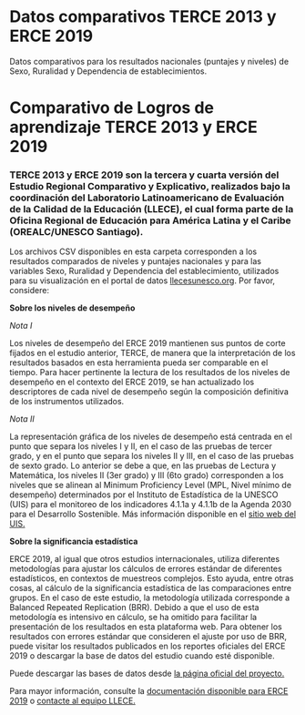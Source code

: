 # Datos comparativos TERCE 2013 y ERCE 2019


Datos comparativos para los resultados nacionales (puntajes y niveles) de Sexo, Ruralidad y Dependencia de establecimientos.

# Comparativo de Logros de aprendizaje TERCE 2013 y ERCE 2019

### TERCE 2013 y ERCE 2019 son la tercera y cuarta versión del Estudio Regional Comparativo y Explicativo, realizados bajo la coordinación del Laboratorio Latinoamericano de Evaluación de la Calidad de la Educación (LLECE), el cual forma parte de la Oficina Regional de Educación para América Latina y el Caribe (OREALC/UNESCO Santiago). 

Los archivos CSV disponibles en esta carpeta corresponden a los resultados comparados de niveles y puntajes nacionales y para las variables Sexo, Ruralidad y Dependencia del establecimiento, utilizados para su visualización en el portal de datos [llecesunesco.org](www.lleceunesco.org). Por favor, considere:


**Sobre los niveles de desempeño** 

*Nota I*

Los niveles de desempeño del ERCE 2019 mantienen sus puntos de corte fijados en el estudio anterior, TERCE, de manera que la interpretación de los resultados basados en esta herramienta pueda ser comparable en el tiempo. Para hacer pertinente la lectura de los resultados de los niveles de desempeño en el contexto del ERCE 2019, se han actualizado los descriptores de cada nivel de desempeño según la composición definitiva de los instrumentos utilizados.

*Nota II*

La representación gráfica de los niveles de desempeño está centrada en el punto que separa los niveles I y II, en el caso de las pruebas de tercer grado, y en el punto que separa los niveles II y III, en el caso de las pruebas de sexto grado. Lo anterior se debe a que, en las pruebas de Lectura y Matemática, los niveles II (3er grado) y III (6to grado) corresponden a los niveles que se alinean al Minimum Proficiency Level (MPL, Nivel mínimo de desempeño) determinados por el Instituto de Estadística de la UNESCO (UIS) para el monitoreo de los indicadores 4.1.1a y 4.1.1b de la Agenda 2030 para el Desarrollo Sostenible. Más información disponible en el [sitio web del UIS.](http://uis.unesco.org/) 


**Sobre la significancia estadística**

ERCE 2019, al igual que otros estudios internacionales, utiliza diferentes metodologías para ajustar los cálculos de errores estándar de diferentes estadísticos, en contextos de muestreos complejos. Esto ayuda, entre otras cosas, al cálculo de la significancia estadística de las comparaciones entre grupos. En el caso de este estudio, la metodología utilizada corresponde a Balanced Repeated Replication (BRR). Debido a que el uso de esta metodología es intensivo en cálculo, se ha omitido para facilitar la presentación de los resultados en esta plataforma web. Para obtener los resultados con errores estándar que consideren el ajuste por uso de BRR, puede visitar los resultados publicados en los reportes oficiales del ERCE 2019 o descargar la base de datos del estudio cuando esté disponible.


Puede descargar las bases de datos desde [la página oficial del proyecto.](https://es.unesco.org/fieldoffice/santiago/projects/llece/bases)

Para mayor información, consulte la [documentación disponible para ERCE 2019](https://es.unesco.org/fieldoffice/santiago/llece/ERCE2019) o [contacte al equipo LLECE.](https://lleceunesco.org/sobre-llece/)
